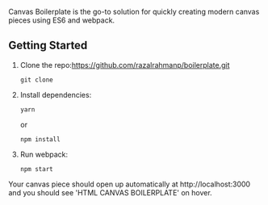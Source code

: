 Canvas Boilerplate is the go-to solution for quickly creating modern canvas pieces using ES6 and webpack.

## Getting Started

1.  Clone the repo:https://github.com/razalrahmanp/boilerplate.git

        git clone 

2.  Install dependencies:

        yarn

    or

        npm install

3.  Run webpack:

        npm start

Your canvas piece should open up automatically at http://localhost:3000 and you should see 'HTML CANVAS BOILERPLATE' on hover.
